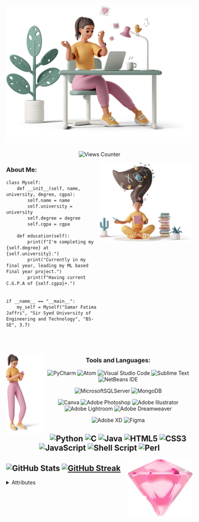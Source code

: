 ![Main Image](images/casual-life-3d-likes.png)
---
<div align="center"> 
  
  ![Views Counter](https://komarev.com/ghpvc/?username=SamarFatimaJaffri&color=ff69b4) 
  
</div>
<img align="right" width="50%" src="images/casual-life-3d-reading.png"/>

### About Me:
```
class Myself:
    def __init__(self, name, university, degree, cgpa):
        self.name = name
        self.university = university
        self.degree = degree
        self.cgpa = cgpa

    def education(self):
        print(f"I'm completing my {self.degree} at {self.university}.")
        print("Currently in my final year, leading my ML based Final year project.")
        print(f"Having current C.G.P.A of {self.cgpa}+.")


if __name__ == "__main__":
    my_self = Myself("Samar Fatima Jaffri", "Sir Syed University of Engineering and Technology", "BS-SE", 3.7)
```

<br/> <!-- line is added -->
---

<img align="left" width="20%" src="images//casual-life-3d-female-metis-t-shirt-pose-2.png"/>

<div align="center">
  
  ### Tools and Languages:
  ![PyCharm](https://img.shields.io/badge/pycharm-143?style=for-the-badge&logo=pycharm&logoColor=black&color=black&labelColor=yellow) ![Atom](https://img.shields.io/badge/Atom-%2366595C.svg?style=for-the-badge&logo=atom&logoColor=white) ![Visual Studio Code](https://img.shields.io/badge/VS%20Code-0078d7.svg?style=for-the-badge&logo=visual-studio-code&logoColor=white) ![Sublime Text](https://img.shields.io/badge/sublime_text-%23575757.svg?style=for-the-badge&logo=sublime-text&logoColor=important) ![NetBeans IDE](https://img.shields.io/badge/NetBeansIDE-1B6AC6.svg?style=for-the-badge&logo=apache-netbeans-ide)

  ![MicrosoftSQLServer](https://img.shields.io/badge/Microsoft%20SQL%20Sever-CC2927?style=for-the-badge&logo=microsoft%20sql%20server&logoColor=white) ![MongoDB](https://img.shields.io/badge/MongoDB-white?style=for-the-badge&logo=mongodb&logoColor=4EA94B)

  ![Canva](https://img.shields.io/badge/Canva-%2300C4CC.svg?style=for-the-badge&logo=Canva&logoColor=white) ![Adobe Photoshop](https://img.shields.io/badge/Photoshop-31A8FF?style=for-the-badge&logo=Adobe%20Photoshop&logoColor=black) ![Adobe Illustrator](https://img.shields.io/badge/Illustrator-%23FF9A00.svg?style=for-the-badge&logo=adobeillustrator&logoColor=white) ![Adobe Lightroom](https://img.shields.io/badge/Lightroom-31A8FF.svg?style=for-the-badge&logo=Adobe%20Lightroom&logoColor=white) ![Adobe Dreamweaver](https://img.shields.io/badge/Dreamweaver-072401?style=for-the-badge&logo=Adobe%20Dreamweaver&logoColor=34F400)

  ![Adobe XD](https://img.shields.io/badge/Adobe%20XD-470137?style=for-the-badge&logo=Adobe%20XD&logoColor=#FF61F6) ![Figma](https://img.shields.io/badge/figma-%23F24E1E.svg?style=for-the-badge&logo=figma&logoColor=white)

  ![Python](https://img.shields.io/badge/python-3670A0?style=for-the-badge&logo=python&logoColor=ffdd54) ![C](https://img.shields.io/badge/c-%2300599C.svg?style=for-the-badge&logo=c&logoColor=white) ![Java](https://img.shields.io/badge/java-%23ED8B00.svg?style=for-the-badge&logo=java&logoColor=white) ![HTML5](https://img.shields.io/badge/html5-%23E34F26.svg?style=for-the-badge&logo=html5&logoColor=white) ![CSS3](https://img.shields.io/badge/css3-%231572B6.svg?style=for-the-badge&logo=css3&logoColor=white) ![JavaScript](https://img.shields.io/badge/javascript-%23323330.svg?style=for-the-badge&logo=javascript&logoColor=%23F7DF1E) ![Shell Script](https://img.shields.io/badge/shell_script-%23121011.svg?style=for-the-badge&logo=gnu-bash&logoColor=white) ![Perl](https://img.shields.io/badge/perl-%2339457E.svg?style=for-the-badge&logo=perl&logoColor=white)
  ---

</div>

<img align="right" width="35%" src="images/casual-life-3d-crystal.png"/>

![GitHub Stats](https://github-readme-stats.vercel.app/api?username=SamarFatimaJaffri&theme=radical)
[![GitHub Streak](http://github-readme-streak-stats.herokuapp.com?user=SamarFatimaJaffri&theme=radical&date_format=M%20j%5B%2C%20Y%5D)](https://git.io/streak-stats)
---

<!-- [![Readme Quotes](https://quotes-github-readme.vercel.app/api?type=horizontal&theme=light)](https://github.com/piyushsuthar/github-readme-quotes) -->

<!-- ![Trophies](https://github-profile-trophy.vercel.app/?username=samarfatimajaffri)   -->
<!-- &theme=juicyfresh --> <!-- &no-bg=true&no-frame=true --> <!-- &column=3&margin-w=15&margin-h=15 -->

<details>
  <summary> Attributes </summary>
  
  ### Attributes for Illustrations
  Illustration by [Icons 8](https://icons8.com/illustrations/author/5c07e68d82bcbc0092519bb6) from [Ouch!](https://icons8.com/illustrations)
</details>


<!---
SamarFatimaJaffri/SamarFatimaJaffri is a ✨ special ✨ repository because its `README.md` (this file) appears on your GitHub profile.
You can click the Preview link to take a look at your changes.
--->
